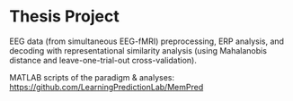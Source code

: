 # Thesis Project
EEG data (from simultaneous EEG-fMRI) preprocessing, ERP analysis, and decoding with representational similarity analysis (using Mahalanobis distance and leave-one-trial-out cross-validation).

MATLAB scripts of the paradigm & analyses: https://github.com/LearningPredictionLab/MemPred
